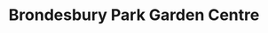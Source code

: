 ---
title: "Brondesbury Park Garden Centre"
url: /cardigan-aberteifi/brondesbury-park-garden-centre/
shop: garden centre
---